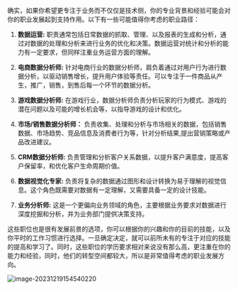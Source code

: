确实，如果你希望更专注于业务而不仅仅是技术侧，你的专业背景和经验可能会对你的职业发展起到支持作用。以下有一些可能值得你考虑的职业路径：

1. **数据运营:** 职责通常包括日常数据的抓取、管理、以及报表的生成和分析，通过对数据的处理和分析来进行业务的优化和决策。数据运营对统计和分析的能力有一定要求，但同样注重业务运营方面的理解。

2. **电商数据分析师:** 针对电商行业的数据分析师，肩负着通过对用户行为进行数据分析，以驱动销售增长，提升用户体验等责任。可以专注于一件商品从产生，推广，销售，到售后每一个环节的数据分析。

3. **游戏数据分析师:** 在游戏行业，数据分析师负责分析玩家的行为模式、游戏的潜在问题以及可能的增长机会等，以指导游戏的设计和优化。

4. **市场/销售数据分析师：** 负责收集、处理和分析与市场相关的数据，包括销售数据、市场趋势、竞品信息及消费者行为等，针对分析结果,提出营销策略或产品改进建议。

5. **CRM数据分析师:** 负责管理和分析客户关系数据，以提升客户满意度，提高客户保留率，和优化客户生命周期价值。

6. **数据视觉化专家:** 负责将复杂的数据通过图形和设计转换为易于理解的视觉信息。这个角色既需要对数据有一定理解，又需要具备一定的设计技能。

7. **业务分析师:** 这是一个更偏向业务领域的角色，主要根据业务要求对数据进行深度挖掘和分析，并为业务部门提供决策支持。

这些职位也是很有发展前景的选项，你可以根据你的兴趣和你的目前的技能，以及你平时的工作习惯进行选择。一旦确定决定，就可以前所未有的专注于对应的技能的提高和学习了。同时，这些职位的学历要求相对来说没有那么高，更注重在你的能力和经验，同时，他们的转型空间都较大，所以是非常值得考虑的职业发展方向。





![image-20231219154540220](https://cdn.jsdelivr.net/gh/13060923171/images@main/img/202312191545616.png)